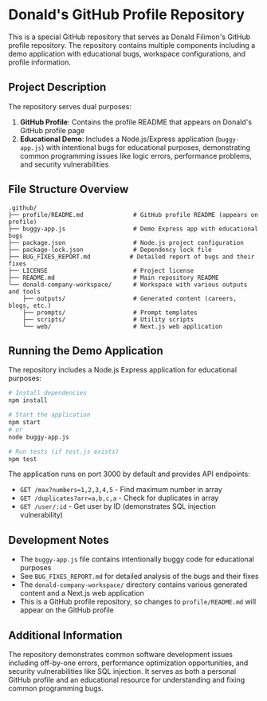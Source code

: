 # Donald's GitHub Profile Repository

This is a special GitHub repository that serves as Donald Filimon's GitHub profile repository. The repository contains multiple components including a demo application with educational bugs, workspace configurations, and profile information.

## Project Description

The repository serves dual purposes:
1. **GitHub Profile**: Contains the profile README that appears on Donald's GitHub profile page
2. **Educational Demo**: Includes a Node.js/Express application (`buggy-app.js`) with intentional bugs for educational purposes, demonstrating common programming issues like logic errors, performance problems, and security vulnerabilities

## File Structure Overview

```
.github/
├── profile/README.md              # GitHub profile README (appears on profile)
├── buggy-app.js                   # Demo Express app with educational bugs
├── package.json                   # Node.js project configuration
├── package-lock.json              # Dependency lock file
├── BUG_FIXES_REPORT.md           # Detailed report of bugs and their fixes
├── LICENSE                        # Project license
├── README.md                      # Main repository README
└── donald-company-workspace/      # Workspace with various outputs and tools
    ├── outputs/                   # Generated content (careers, blogs, etc.)
    ├── prompts/                   # Prompt templates
    ├── scripts/                   # Utility scripts
    └── web/                       # Next.js web application
```

## Running the Demo Application

The repository includes a Node.js Express application for educational purposes:

```bash
# Install dependencies
npm install

# Start the application
npm start
# or
node buggy-app.js

# Run tests (if test.js exists)
npm test
```

The application runs on port 3000 by default and provides API endpoints:
- `GET /max?numbers=1,2,3,4,5` - Find maximum number in array
- `GET /duplicates?arr=a,b,c,a` - Check for duplicates in array  
- `GET /user/:id` - Get user by ID (demonstrates SQL injection vulnerability)

## Development Notes

- The `buggy-app.js` file contains intentionally buggy code for educational purposes
- See `BUG_FIXES_REPORT.md` for detailed analysis of the bugs and their fixes
- The `donald-company-workspace/` directory contains various generated content and a Next.js web application
- This is a GitHub profile repository, so changes to `profile/README.md` will appear on the GitHub profile

## Additional Information

The repository demonstrates common software development issues including off-by-one errors, performance optimization opportunities, and security vulnerabilities like SQL injection. It serves as both a personal GitHub profile and an educational resource for understanding and fixing common programming bugs.